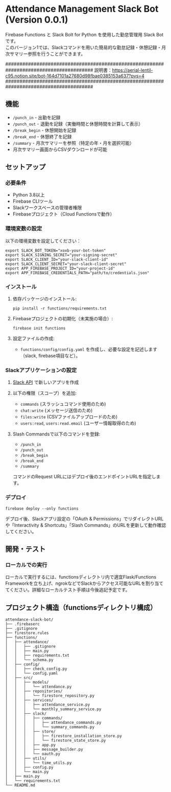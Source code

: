 # Attendance Management Slack Bot (Version 0.0.1)

Firebase Functions と Slack Bolt for Python を使用した勤怠管理用 Slack Botです。  
このバージョン1では、Slackコマンドを用いた簡易的な勤怠記録・休憩記録・月次サマリー参照を行うことができます。

#######################################################################################
説明書：https://aerial-lentil-c95.notion.site/bot-164d7101a27680d98fbae0385153a637?pvs=4
#######################################################################################

## 機能

- `/punch_in` - 出勤を記録
- `/punch_out` - 退勤を記録（実働時間と休憩時間を計算して表示）
- `/break_begin` - 休憩開始を記録
- `/break_end` - 休憩終了を記録
- `/summary` - 月次サマリーを参照（特定の年・月を選択可能）
- 月次サマリー画面からCSVダウンロードが可能

## セットアップ

### 必要条件

- Python 3.8以上
- Firebase CLIツール
- Slackワークスペースの管理者権限
- Firebaseプロジェクト（Cloud Functionsで動作）

### 環境変数の設定

以下の環境変数を設定してください：

```
export SLACK_BOT_TOKEN="xoxb-your-bot-token"
export SLACK_SIGNING_SECRET="your-signing-secret"
export SLACK_CLIENT_ID="your-slack-client-id"
export SLACK_CLIENT_SECRET="your-slack-client-secret"
export APP_FIREBASE_PROJECT_ID="your-project-id"
export APP_FIREBASE_CREDENTIALS_PATH="path/to/credentials.json"
```

### インストール

1. 依存パッケージのインストール:
    ```
    pip install -r functions/requirements.txt
    ```

2. Firebaseプロジェクトの初期化（未実施の場合）:
    ```
    firebase init functions
    ```

3. 設定ファイルの作成:
    - `functions/config/config.yaml` を作成し、必要な設定を記述します（slack, firebase項目など）。

### Slackアプリケーションの設定

1. [Slack API](https://api.slack.com/apps) で新しいアプリを作成
2. 以下の権限（スコープ）を追加:
   - `commands` (スラッシュコマンド使用のため)
   - `chat:write` (メッセージ送信のため)
   - `files:write` (CSVファイルアップロードのため)
   - `users:read`, `users:read.email` (ユーザー情報取得のため)
3. Slash Commandsで以下のコマンドを登録:
   - `/punch_in`
   - `/punch_out`
   - `/break_begin`
   - `/break_end`
   - `/summary`
   
   コマンドのRequest URLにはデプロイ後のエンドポイントURLを指定します。

### デプロイ

```
firebase deploy --only functions
```

デプロイ後、Slackアプリ設定の「OAuth & Permissions」でリダイレクトURLや「Interactivity & Shortcuts」「Slash Commands」のURLを更新して動作確認してください。

## 開発・テスト

### ローカルでの実行

ローカルで実行するには、functionsディレクトリ内で適宜Flask/Functions Frameworkを立ち上げ、ngrokなどでSlackからアクセス可能なURLを割り当ててください。詳細なローカルテスト手順は今後追記予定です。

## プロジェクト構造（functionsディレクトリ構成）

```
attendance-slack-bot/
├── .firebaserc
├── .gitignore
├── firestore.rules
├── functions/
│   ├── attendance/
│   │   ├── .gitignore
│   │   ├── main.py
│   │   ├── requirements.txt
│   │   └── schema.py
│   ├── config/
│   │   ├── check_config.py
│   │   └── config.yaml
│   ├── src/
│   │   ├── models/
│   │   │   └── attendance.py
│   │   ├── repositories/
│   │   │   └── firestore_repository.py
│   │   ├── services/
│   │   │   ├── attendance_service.py
│   │   │   └── monthly_summary_service.py
│   │   ├── slack/
│   │   │   ├── commands/
│   │   │   │   ├── attendance_commands.py
│   │   │   │   └── summary_commands.py
│   │   │   ├── store/
│   │   │   │   ├── firestore_installation_store.py
│   │   │   │   └── firestore_state_store.py
│   │   │   ├── app.py
│   │   │   ├── message_builder.py
│   │   │   └── oauth.py
│   │   ├── utils/
│   │   │   └── time_utils.py
│   │   ├── config.py
│   │   └── main.py
│   ├── main.py
│   └── requirements.txt
└── README.md
```